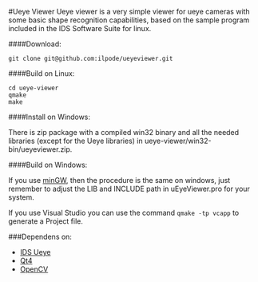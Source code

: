 #Ueye Viewer
Ueye viewer is a very simple viewer for ueye cameras with some basic shape recognition capabilities, based on the sample program included in the IDS Software Suite for linux.

####Download:
```
git clone git@github.com:ilpode/ueyeviewer.git
```
####Build on Linux:
```
cd ueye-viewer
qmake
make
```
####Install on Windows:

There is zip package with a compiled win32 binary and all the needed libraries (except for the Ueye libraries) in ueye-viewer/win32-bin/ueyeviewer.zip. 

####Build on Windows:

If you use [minGW](http://mingw.org/), then the procedure is the same on windows, just remember to adjust the LIB and INCLUDE path in uEyeViewer.pro for your system.

If you use Visual Studio you can use the command `qmake -tp vcapp` to generate a Project file.

###Dependens on:
- [IDS Ueye](http://en.ids-imaging.com/download-ueye.html)
- [Qt4](http://qt-project.org)
- [OpenCV](http://opencv.org/)
